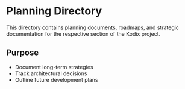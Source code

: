 # Planning Directory

This directory contains planning documents, roadmaps, and strategic documentation for the respective section of the Kodix project.

## Purpose
- Document long-term strategies
- Track architectural decisions
- Outline future development plans
